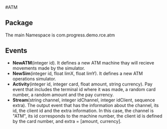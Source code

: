 #ATM

## Package
The main Namespace is com.progress.demo.rce.atm

## Events
* **NewATM**(integer id). It defines a new ATM machine thay will recieve movements made by the simulator.
* **NewSim**(integer id, float limX, float limY). It defines a new ATM operations simulator.
* **Activity**(integer id, integer card, float amount, string currency). Pay event that includes the terminal id where it was made, a random card number, a random amount and the pay currency.
* **Stream**(string channel, integer idChannel, integer idClient, sequence<string> extra). The output event that has the information about the channel, its id, the client id and the extra information.
In this case, the channel is "ATM", its id corresponds to the machine number, the client id is defined by the card number, and extra = [amount, currency].